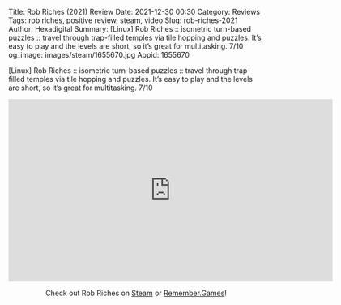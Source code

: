 Title: Rob Riches (2021) Review
Date: 2021-12-30 00:30
Category: Reviews
Tags: rob riches, positive review, steam, video
Slug: rob-riches-2021
Author: Hexadigital
Summary: [Linux] Rob Riches :: isometric turn-based puzzles :: travel through trap-filled temples via tile hopping and puzzles. It’s easy to play and the levels are short, so it’s great for multitasking. 7/10
og_image: images/steam/1655670.jpg
Appid: 1655670

[Linux] Rob Riches :: isometric turn-based puzzles :: travel through trap-filled temples via tile hopping and puzzles. It’s easy to play and the levels are short, so it’s great for multitasking. 7/10

<center><iframe src="https://www.youtube.com/embed/bqPbAnoXy_0?feature=oembed" allow="accelerometer; autoplay; encrypted-media; gyroscope; picture-in-picture" width="640" height="360" frameborder="0"></iframe>

Check out Rob Riches on [Steam](https://store.steampowered.com/app/1655670/?curator_clanid=34633900) or [Remember.Games](https://remember.games/game/1909/)!</center>
